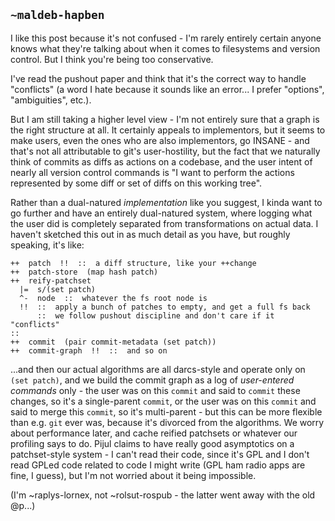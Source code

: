 ## `~maldeb-hapben`
I like this post because it's not confused - I'm rarely entirely certain anyone knows what they're talking about when it comes to filesystems and version control. But I think you're being too conservative.

I've read the pushout paper and think that it's the correct way to handle "conflicts" (a word I hate because it sounds like an error... I prefer "options", "ambiguities", etc.).

But I am still taking a higher level view - I'm not entirely sure that a graph is the right structure at all. It certainly appeals to implementors, but it seems to make users, even the ones who are also implementors, go INSANE - and that's not all attributable to git's user-hostility, but the fact that we naturally think of commits as diffs as actions on a codebase, and the user intent of nearly all version control commands is "I want to perform the actions represented by some diff or set of diffs on this working tree".

Rather than a dual-natured *implementation* like you suggest, I kinda want to go further and have an entirely dual-natured system, where logging what the user did is completely separated from transformations on actual data. I haven't sketched this out in as much detail as you have, but roughly speaking, it's like:

```
++  patch  !!  ::  a diff structure, like your ++change
++  patch-store  (map hash patch)
++  reify-patchset
  |=  s/(set patch)
  ^-  node  ::  whatever the fs root node is
  !!  ::  apply a bunch of patches to empty, and get a full fs back
      ::  we follow pushout discipline and don't care if it "conflicts"
::
++  commit  (pair commit-metadata (set patch))
++  commit-graph  !!  ::  and so on
```

...and then our actual algorithms are all darcs-style and operate only on `(set patch)`, and we build the commit graph as a log of *user-entered commands* only - the user was on this `commit` and said to `commit` these changes, so it's a single-parent `commit`, or the user was on this `commit` and said to merge this `commit`, so it's multi-parent - but this can be more flexible than e.g. `git` ever was, because it's divorced from the algorithms. We worry about performance later, and cache reified patchsets or whatever our profiling says to do. Pijul claims to have really good asymptotics on a patchset-style system - I can't read their code, since it's GPL and I don't read GPLed code related to code I might write (GPL ham radio apps are fine, I guess), but I'm not worried about it being impossible.

(I'm ~raplys-lornex, not ~rolsut-rospub - the latter went away with the old @p...)